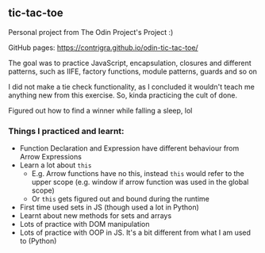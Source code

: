 ## tic-tac-toe

Personal project from The Odin Project's Project :)

GitHub pages: https://contrigra.github.io/odin-tic-tac-toe/

The goal was to practice JavaScript, encapsulation, closures and different patterns, such as IIFE, factory functions, module patterns, guards and so on

I did not make a tie check functionality, as I concluded it wouldn't teach me anything new from this exercise. So, kinda practicing the cult of done.  

Figured out how to find a winner while falling a sleep, lol
### Things I practiced and learnt: 
- Function Declaration and Expression have different behaviour from Arrow Expressions
- Learn a lot about `this`
    - E.g. Arrow functions have no this, instead `this` would refer to the upper scope (e.g. window if arrow function was used in the global scope)
    - Or `this` gets figured out and bound during the runtime 
- First time used sets in JS (though used a lot in Python)
- Learnt about new methods for sets and arrays
- Lots of practice with DOM manipulation
- Lots of practice with OOP in JS. It's a bit different from what I am used to (Python)
